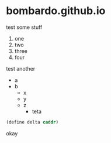 # bombardo.github.io

test some stuff

1. one
2. two
3. three
3. four

test another

- a
- b
  - x
  - y
  - z
    - teta

```lisp
(define delta caddr)
```
okay
